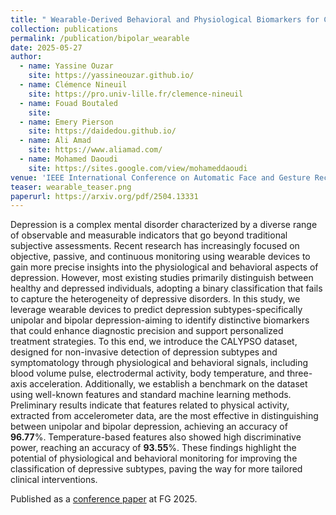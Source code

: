 ```yaml
---
title: " Wearable-Derived Behavioral and Physiological Biomarkers for Classifying Unipolar and Bipolar Depression Severity"
collection: publications
permalink: /publication/bipolar_wearable
date: 2025-05-27
author: 
  - name: Yassine Ouzar 
    site: https://yassineouzar.github.io/
  - name: Clémence Nineuil
    site: https://pro.univ-lille.fr/clemence-nineuil
  - name: Fouad Boutaled
    site: 
  - name: Emery Pierson
    site: https://daidedou.github.io/
  - name: Ali Amad
    site: https://www.aliamad.com/
  - name: Mohamed Daoudi
    site: https://sites.google.com/view/mohameddaoudi
venue: 'IEEE International Conference on Automatic Face and Gesture Recognition'
teaser: wearable_teaser.png
paperurl: https://arxiv.org/pdf/2504.13331
---
```


 Depression is a complex mental disorder characterized by a diverse range of observable and measurable indicators that go beyond traditional subjective assessments. Recent research has increasingly focused on objective, passive, and continuous monitoring using wearable devices to gain more precise insights into the physiological and behavioral aspects of depression. However, most existing studies primarily distinguish between healthy and depressed individuals, adopting a binary classification that fails to capture the heterogeneity of depressive disorders. In this study, we leverage wearable devices to predict depression subtypes-specifically unipolar and bipolar depression-aiming to identify distinctive biomarkers that could enhance diagnostic precision and support personalized treatment strategies. To this end, we introduce the CALYPSO dataset, designed for non-invasive detection of depression subtypes and symptomatology through physiological and behavioral signals, including blood volume pulse, electrodermal activity, body temperature, and three-axis acceleration. Additionally, we establish a benchmark on the dataset using well-known features and standard machine learning methods. Preliminary results indicate that features related to physical activity, extracted from accelerometer data, are the most effective in distinguishing between unipolar and bipolar depression, achieving an accuracy of <b>96.77</b>%. Temperature-based features also showed high discriminative power, reaching an accuracy of <b>93.55</b>%. These findings highlight the potential of physiological and behavioral monitoring for improving the classification of depressive subtypes, paving the way for more tailored clinical interventions.

Published as a [conference paper](https://arxiv.org/pdf/2504.13331) at FG 2025.